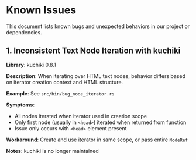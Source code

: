 # Known Issues

This document lists known bugs and unexpected behaviors in our project or dependencies.

## 1. Inconsistent Text Node Iteration with kuchiki

**Library**: kuchiki 0.8.1

**Description**: When iterating over HTML text nodes, behavior differs based on iterator creation context and HTML structure.

**Example**: See `src/bin/bug_node_iterator.rs`

**Symptoms**:
- All nodes iterated when iterator used in creation scope
- Only first node (usually in `<head>`) iterated when returned from function
- Issue only occurs with `<head>` element present

**Workaround**: Create and use iterator in same scope, or pass entire `NodeRef`

**Notes**: kuchiki is no longer maintained


